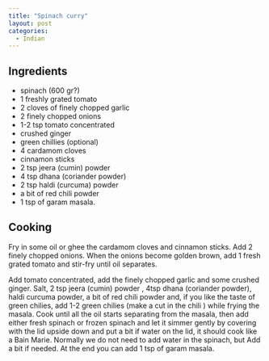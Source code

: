 ```yaml
---
title: "Spinach curry"
layout: post
categories:
  - Indian
---
```


## Ingredients

- spinach (600 gr?)
- 1 freshly grated tomato
- 2 cloves of finely chopped garlic
- 2 finely chopped onions
- 1-2 tsp tomato concentrated
- crushed ginger
- green chillies (optional)
- 4 cardamom cloves
- cinnamon sticks
- 2 tsp jeera (cumin) powder
- 4 tsp dhana (coriander powder)
- 2 tsp haldi (curcuma) powder
- a bit of red chili powder
- 1 tsp of garam masala.

## Cooking

Fry in some oil or ghee the cardamom cloves and cinnamon sticks.
Add 2 finely chopped onions.
When the onions become golden brown, add 1 fresh grated tomato and stir-fry until oil separates.

Add tomato concentrated, add the finely chopped garlic and some crushed ginger.
Salt, 2 tsp jeera (cumin) powder , 4tsp dhana (coriander powder), haldi curcuma powder, a bit of red chili powder
and, if you like the taste of green chilies, add 1-2 green chilies (make a cut in the chili ) while frying the
masala. Cook until all the oil starts separating from the masala, then add either fresh spinach or frozen spinach
and let it simmer gently by covering with the lid upside down and put a bit if water on the lid, it should cook
like a Bain Marie. Normally we do not need to add water in the spinach, but Add a bit if needed.
At the end you can add 1 tsp of garam masala.
